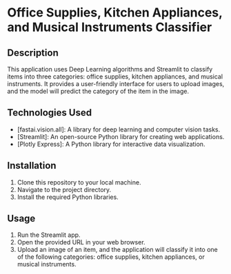 # Office Supplies, Kitchen Appliances, and Musical Instruments Classifier

## Description
This application uses Deep Learning algorithms and Streamlit to classify items into three categories: office supplies, kitchen appliances, and musical instruments. It provides a user-friendly interface for users to upload images, and the model will predict the category of the item in the image.

## Technologies Used
- [fastai.vision.all]: A library for deep learning and computer vision tasks.
- [Streamlit]: An open-source Python library for creating web applications.
- [Plotly Express]: A Python library for interactive data visualization.

## Installation
1. Clone this repository to your local machine.
2. Navigate to the project directory.
3. Install the required Python libraries.

## Usage
1. Run the Streamlit app.
2. Open the provided URL in your web browser.
3. Upload an image of an item, and the application will classify it into one of the following categories: office supplies, kitchen appliances, or musical instruments.